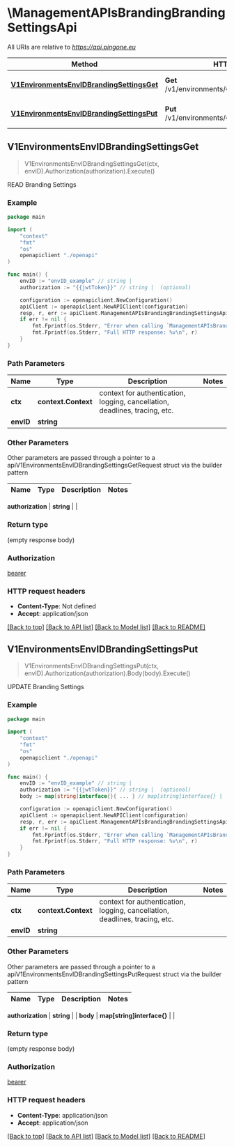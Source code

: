 # \ManagementAPIsBrandingBrandingSettingsApi

All URIs are relative to *https://api.pingone.eu*

Method | HTTP request | Description
------------- | ------------- | -------------
[**V1EnvironmentsEnvIDBrandingSettingsGet**](ManagementAPIsBrandingBrandingSettingsApi.md#V1EnvironmentsEnvIDBrandingSettingsGet) | **Get** /v1/environments/{envID}/brandingSettings | READ Branding Settings
[**V1EnvironmentsEnvIDBrandingSettingsPut**](ManagementAPIsBrandingBrandingSettingsApi.md#V1EnvironmentsEnvIDBrandingSettingsPut) | **Put** /v1/environments/{envID}/brandingSettings | UPDATE Branding Settings



## V1EnvironmentsEnvIDBrandingSettingsGet

> V1EnvironmentsEnvIDBrandingSettingsGet(ctx, envID).Authorization(authorization).Execute()

READ Branding Settings



### Example

```go
package main

import (
    "context"
    "fmt"
    "os"
    openapiclient "./openapi"
)

func main() {
    envID := "envID_example" // string | 
    authorization := "{{jwtToken}}" // string |  (optional)

    configuration := openapiclient.NewConfiguration()
    apiClient := openapiclient.NewAPIClient(configuration)
    resp, r, err := apiClient.ManagementAPIsBrandingBrandingSettingsApi.V1EnvironmentsEnvIDBrandingSettingsGet(context.Background(), envID).Authorization(authorization).Execute()
    if err != nil {
        fmt.Fprintf(os.Stderr, "Error when calling `ManagementAPIsBrandingBrandingSettingsApi.V1EnvironmentsEnvIDBrandingSettingsGet``: %v\n", err)
        fmt.Fprintf(os.Stderr, "Full HTTP response: %v\n", r)
    }
}
```

### Path Parameters


Name | Type | Description  | Notes
------------- | ------------- | ------------- | -------------
**ctx** | **context.Context** | context for authentication, logging, cancellation, deadlines, tracing, etc.
**envID** | **string** |  | 

### Other Parameters

Other parameters are passed through a pointer to a apiV1EnvironmentsEnvIDBrandingSettingsGetRequest struct via the builder pattern


Name | Type | Description  | Notes
------------- | ------------- | ------------- | -------------

 **authorization** | **string** |  | 

### Return type

 (empty response body)

### Authorization

[bearer](../README.md#bearer)

### HTTP request headers

- **Content-Type**: Not defined
- **Accept**: application/json

[[Back to top]](#) [[Back to API list]](../README.md#documentation-for-api-endpoints)
[[Back to Model list]](../README.md#documentation-for-models)
[[Back to README]](../README.md)


## V1EnvironmentsEnvIDBrandingSettingsPut

> V1EnvironmentsEnvIDBrandingSettingsPut(ctx, envID).Authorization(authorization).Body(body).Execute()

UPDATE Branding Settings



### Example

```go
package main

import (
    "context"
    "fmt"
    "os"
    openapiclient "./openapi"
)

func main() {
    envID := "envID_example" // string | 
    authorization := "{{jwtToken}}" // string |  (optional)
    body := map[string]interface{}{ ... } // map[string]interface{} |  (optional)

    configuration := openapiclient.NewConfiguration()
    apiClient := openapiclient.NewAPIClient(configuration)
    resp, r, err := apiClient.ManagementAPIsBrandingBrandingSettingsApi.V1EnvironmentsEnvIDBrandingSettingsPut(context.Background(), envID).Authorization(authorization).Body(body).Execute()
    if err != nil {
        fmt.Fprintf(os.Stderr, "Error when calling `ManagementAPIsBrandingBrandingSettingsApi.V1EnvironmentsEnvIDBrandingSettingsPut``: %v\n", err)
        fmt.Fprintf(os.Stderr, "Full HTTP response: %v\n", r)
    }
}
```

### Path Parameters


Name | Type | Description  | Notes
------------- | ------------- | ------------- | -------------
**ctx** | **context.Context** | context for authentication, logging, cancellation, deadlines, tracing, etc.
**envID** | **string** |  | 

### Other Parameters

Other parameters are passed through a pointer to a apiV1EnvironmentsEnvIDBrandingSettingsPutRequest struct via the builder pattern


Name | Type | Description  | Notes
------------- | ------------- | ------------- | -------------

 **authorization** | **string** |  | 
 **body** | **map[string]interface{}** |  | 

### Return type

 (empty response body)

### Authorization

[bearer](../README.md#bearer)

### HTTP request headers

- **Content-Type**: application/json
- **Accept**: application/json

[[Back to top]](#) [[Back to API list]](../README.md#documentation-for-api-endpoints)
[[Back to Model list]](../README.md#documentation-for-models)
[[Back to README]](../README.md)

